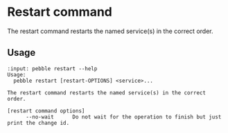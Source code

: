 # Restart command

The restart command restarts the named service(s) in the correct order.

## Usage

<!-- START AUTOMATED OUTPUT -->
```{terminal}
:input: pebble restart --help
Usage:
  pebble restart [restart-OPTIONS] <service>...

The restart command restarts the named service(s) in the correct order.

[restart command options]
      --no-wait      Do not wait for the operation to finish but just print the change id.
```
<!-- END AUTOMATED OUTPUT -->
